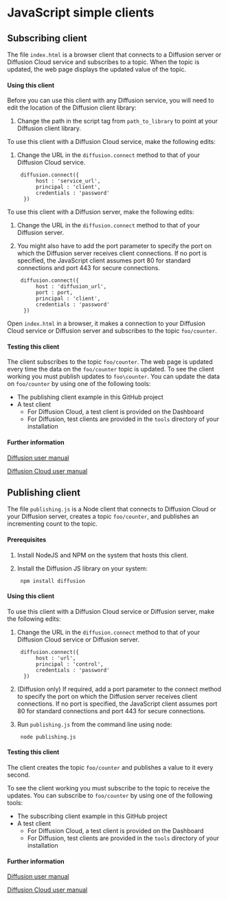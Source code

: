 # JavaScript simple clients

## Subscribing client

The file `index.html` is a browser client that connects to a Diffusion server or Diffusion Cloud service and subscribes to a topic. When the topic is updated, the web page displays the updated value of the topic.

#### Using this client

Before you can use this client with any Diffusion service, you will need to edit the location of the Diffusion client library:

1. Change the path in the script tag from `path_to_library` to point at your Diffusion client library.

To use this client with a Diffusion Cloud service, make the following edits:

1. Change the URL in the `diffusion.connect` method to that of your Diffusion Cloud service.

        diffusion.connect({
             host : 'service_url',
             principal : 'client',
             credentials : 'password'
         })


To use this client with a Diffusion server, make the following edits:

1. Change the URL in the `diffusion.connect` method to that of your Diffusion server.

2. You might also have to add the port parameter to specify the port on which the Diffusion server receives client connections. If no port is specified,
   the JavaScript client assumes port 80 for standard connections and port 443 for secure connections.

        diffusion.connect({
             host : 'diffusion_url',
             port : port,
             principal : 'client',
             credentials : 'password'
         })




Open `index.html` in a browser, it makes a connection to your Diffusion Cloud service or Diffusion server and subscribes to the topic `foo/counter`.

#### Testing this client

The client subscribes to the topic `foo/counter`. The web page is updated every time the data on the `foo/counter` topic is updated.
To see the client working you must publish updates to `foo\counter`. You can update the data on `foo/counter` by using one of the following tools:

* The publishing client example in this GitHub project
* A test client
    + For Diffusion Cloud, a test client is provided on the Dashboard
    + For Diffusion, test clients are provided in the `tools` directory of your installation

#### Further information

[Diffusion user manual](https://docs.pushtechnology.com/docs/6.1/)

[Diffusion Cloud user manual](https://docs.pushtechnology.com/cloud/latest/)


## Publishing client

The file `publishing.js` is a Node client that connects to Diffusion Cloud or your Diffusion server, creates a topic `foo/counter`, and publishes an incrementing count to the topic.

#### Prerequisites

1. Install NodeJS and NPM on the system that hosts this client.

2. Install the Diffusion JS library on your system:

        npm install diffusion

#### Using this client
To use this client with a Diffusion Cloud service or Diffusion server, make the following edits:

1. Change the URL in the `diffusion.connect` method to that of your Diffusion Cloud service or Diffusion server.

        diffusion.connect({
             host : 'url',
             principal : 'control',
             credentials : 'password'
         })

2. (Diffusion only) If required, add a port parameter to the connect method to specify the port on which the Diffusion server receives client connections. If no port is specified,
   the JavaScript client assumes port 80 for standard connections and port 443 for secure connections.

3. Run `publishing.js` from the command line using node:

        node publishing.js

#### Testing this client

The client creates the topic `foo/counter` and publishes a value to it every second.

To see the client working you must subscribe to the topic to receive the updates. You can subscribe to `foo/counter` by using one of the following tools:

* The subscribing client example in this GitHub project
* A test client
    * For Diffusion Cloud, a test client is provided on the Dashboard
    * For Diffusion, test clients are provided in the `tools` directory of your installation

#### Further information

[Diffusion user manual](https://docs.pushtechnology.com/docs/6.1/)

[Diffusion Cloud user manual](https://docs.pushtechnology.com/cloud/latest/)

